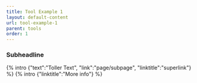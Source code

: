 ```yaml
---
title: Tool Example 1
layout: default-content
url: tool-example-1
parent: tools
order: 1
---
```


### Subheadline

{% intro {"text":"Toller Text", "link":"page/subpage", "linktitle":"superlink"} %}
{% intro {"linktitle":"More info"} %}